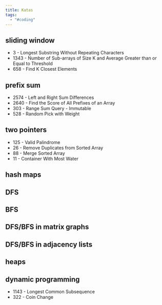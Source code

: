 ```yaml
---
title: Katas
tags:
  - "#coding"
---
```


## sliding window
-   3 - Longest Substring Without Repeating Characters
-   1343 - Number of Sub-arrays of Size K and Average Greater than or Equal to Threshold
-   658 - Find K Closest Elements

## prefix sum
-   2574 - Left and Right Sum Differences
-   2640 - Find the Score of All Prefixes of an Array
-   303 - Range Sum Query - Immutable
-   528 - Random Pick with Weight

## two pointers
-   125 - Valid Palindrome
-   26 - Remove Duplicates from Sorted Array
-   88 - Merge Sorted Array
-   11 - Container With Most Water

## hash maps

## DFS

## BFS

## DFS/BFS in matrix graphs

## DFS/BFS in adjacency lists

## heaps

## dynamic programming
-   1143 - Longest Common Subsequence
-   322 - Coin Change
